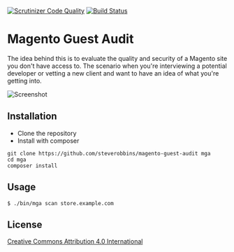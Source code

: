 [![Scrutinizer Code Quality](https://scrutinizer-ci.com/g/steverobbins/magento-guest-audit/badges/quality-score.png?b=master)](https://scrutinizer-ci.com/g/steverobbins/magento-guest-audit/?branch=master) [![Build Status](https://travis-ci.org/steverobbins/magento-guest-audit.svg?branch=master)](https://travis-ci.org/steverobbins/magento-guest-audit)

Magento Guest Audit
===

The idea behind this is to evaluate the quality and security of a Magento site you don't have access to.  The scenario when you're interviewing a potential developer or vetting a new client and want to have an idea of what you're getting into.

![Screenshot](http://i.imgur.com/uNTw2me.png)

## Installation

* Clone the repository
* Install with composer

```
git clone https://github.com/steverobbins/magento-guest-audit mga
cd mga
composer install
```

## Usage

    $ ./bin/mga scan store.example.com

## License

[Creative Commons Attribution 4.0 International](https://creativecommons.org/licenses/by/4.0/)